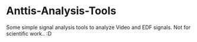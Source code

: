 # Anttis-Analysis-Tools
Some simple signal analysis tools to analyze Video and EDF signals. Not for scientific work.. :D 
